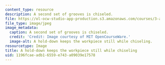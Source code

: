 ```yaml
---
content_type: resource
description: A second set of grooves is chiseled.
file: https://ol-ocw-studio-app-production.s3.amazonaws.com/courses/3-a04-modern-blacksmithing-and-physical-metallurgy-fall-2008/1196fcaeadb16559e743a09039e17578_111.jpg
file_type: image/jpeg
image_metadata:
  caption: A second set of grooves is chiseled.
  credit: 'Credit: Image courtesy of MIT OpenCourseWare.'
  image-alt: A hold-down keeps the workpiece still while chiseling.
resourcetype: Image
title: A hold-down keeps the workpiece still while chiseling
uid: 1196fcae-adb1-6559-e743-a09039e17578
---
```

